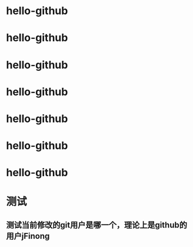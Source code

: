 # hello-github
# hello-github
# hello-github
# hello-github
# hello-github
# hello-github
# hello-github

# 测试
## 测试当前修改的git用户是哪一个，理论上是github的用户jFinong
